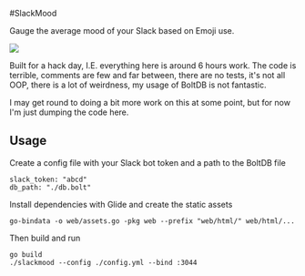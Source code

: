#SlackMood

Gauge the average mood of your Slack based on Emoji use.

![](https://s3.amazonaws.com/f.cl.ly/items/0E3W453j2I44451b441x/Screen%20Shot%202016-05-31%20at%2015.01.18.png?v=7d9a7302)

Built for a hack day, I.E. everything here is around 6 hours work. The code is terrible, comments are few and far between, there are no tests, it's not all OOP, there is a lot of weirdness, my usage of BoltDB is not fantastic.

I may get round to doing a bit more work on this at some point, but for now I'm just dumping the code here.

## Usage
Create a config file with your Slack bot token and a path to the BoltDB file

```
slack_token: "abcd"
db_path: "./db.bolt"
```

Install dependencies with Glide and create the static assets

    go-bindata -o web/assets.go -pkg web --prefix "web/html/" web/html/...

Then build and run

    go build
    ./slackmood --config ./config.yml --bind :3044
